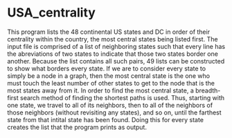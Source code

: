 # USA_centrality

This program lists the 48 continental US states and DC in order of their centrality within the country, the most central states being listed first. The input file is comprised of a list of neighboring states such that every line has the abreviations of two states to indicate that those two states border one another.  Because the list contains all such pairs, 49 lists can be constructed to show what borders every state.
If we are to consider every state to simply be a node in a graph, then the most central state is the one who must touch the least number of other states to get to the node that is the most states away from it.
In order to find the most central state, a breadth-first search method of finding the shortest paths is used.  Thus, starting with one state, we travel to all of its neighbors, then to all of the neighbors of those neighbors (without revisiting any states), and so on, until the farthest state from that intital state has been found.  Doing this for every state creates the list that the program prints as output.
